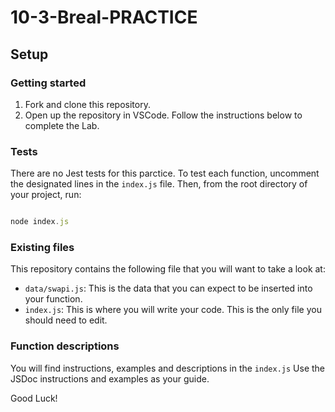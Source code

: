 # 10-3-Breal-PRACTICE

## Setup

### Getting started

1.  Fork and clone this repository.
1.  Open up the repository in VSCode. Follow the instructions below to complete the Lab.

### Tests

There are no Jest tests for this parctice.
To test each function, uncomment the designated lines in the `index.js` file.
Then, from the root directory of your project, run:

```js

node index.js

```

### Existing files

This repository contains the following file that you will want to take a look at:

- `data/swapi.js`: This is the data that you can expect to be inserted into your function.
- `index.js`: This is where you will write your code. This is the only file you should need to edit.

### Function descriptions

You will find instructions, examples and descriptions in the `index.js`
Use the JSDoc instructions and examples as your guide.

Good Luck!
